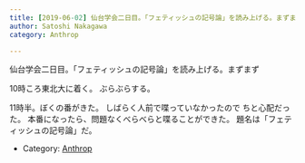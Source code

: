 ```yaml
---
title: [2019-06-02] 仙台学会二日目。「フェティッシュの記号論」を読み上げる。まずまず
author: Satoshi Nakagawa
category: Anthrop

---
```


仙台学会二日目。「フェティッシュの記号論」を読み上げる。まずまず

 10時ころ東北大に着く。
ぶらぶらする。

 11時半。ぼくの番がきた。
しばらく人前で喋っていなかったので
ちと心配だった。
本番になったら、問題なくべらべらと喋ることができた。
題名は「フェティッシュの記号論」だ。

- Category: [Anthrop](https://merapano.github.io/categories.html#Anthrop)


